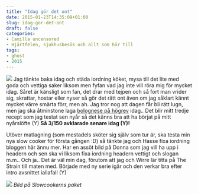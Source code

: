 ```yaml
---
title: "Idag gör det ont"
date: 2015-01-23T14:35:09+01:00
slug: idag-gor-det-ont
draft: false
categories:
- Camilla uncensored
- Hjärtfelen, sjukhusbesök och allt som hör till
tags:
- ghost
- 2015
---
```


![](/assets/images/ghost/2015/01/20150123_153609.jpg)
Jag tänkte baka idag och städa iordning köket, mysa till det lite med goda och vettiga saker liksom men fyfan vad jag inte vill röra mig för mycket idag. Såret är känsligt som fan, det drar med tejpen och så fort man vrider sig, skrattar, hostar eller nyser så gör det rätt ont även om jag såklart kännt mycket värre smärta förr, men ah. 
Jag tror nog att dagen får bli rätt lugn, men jag ska åtminstone laga <u>bolognese på högrev</u> idag.. Det blir mitt tredje recept som jag testat sen nyår så det känns bra att ha börjat på mitt nyårslöfte (Y)
**Så 3/150 avklarade senare idag (Y)!**

Utöver matlagning (som mestadels sköter sig själv som tur är, ska testa min nya slow cooker för första gången :D) så tänkte jag och Hasse fixa iordning bloggen här ännu mer. Har en assöt bild på Donna som jag vill ha upp i headern och sen ska vi liksom fixa iordning headern vettigt och slogan m.m.. Och ja.. Det är väl min dag, förutom att jag och Wirre lär titta på The Strain till maten med. Började med ny serie igår och den verkar bra efter intro avsnittet iallafall (Y)

![](/assets/images/ghost/2015/01/20150121_191846.jpg)
*Bild på Slowcookerns paket* 


